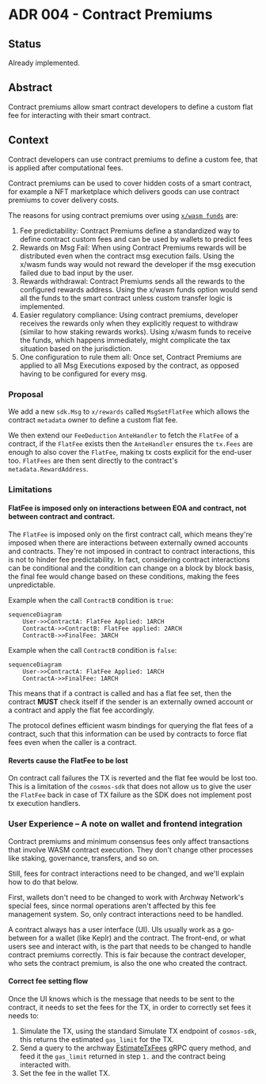 # ADR 004 - Contract Premiums

## Status

Already implemented.

## Abstract

Contract premiums allow smart contract developers to define a custom flat fee for interacting with their smart contract.

## Context

Contract developers can use contract premiums to define a custom fee, that is applied after computational fees.

Contract premiums can be used to cover hidden costs of a smart contract, for example a NFT marketplace which delivers goods
can use contract premiums to cover delivery costs.

The reasons for using contract premiums over using [`x/wasm funds`](https://book.cosmwasm.com/basics/funds.html) are:
1. Fee predictability: Contract Premiums define a standardized way to define contract custom fees and can be used by wallets to predict fees
2. Rewards on Msg Fail: When using Contract Premiums rewards will be distributed even when the contract msg execution fails. Using the x/wasm funds way would not reward the developer if the msg execution failed due to bad input by the user.
3. Rewards withdrawal: Contract Premiums sends all the rewards to the configured rewards address. Using the x/wasm funds option would send all the funds to the smart contract unless custom transfer logic is implemented.
4. Easier regulatory compliance: Using contract premiums, developer receives the rewards only when they explicitly request to withdraw (similar to how staking rewards works). Using x/wasm funds to receive the funds, which happens immediately, might complicate the tax situation based on the jurisdiction. 
5. One configuration to rule them all: Once set, Contract Premiums are applied to all Msg Executions exposed by the contract, as opposed having to be configured for every msg.

### Proposal

We add a new `sdk.Msg` to `x/rewards` called `MsgSetFlatFee` which allows the contract `metadata` owner to define a custom
flat fee.

We then extend our `FeeDeduction` `AnteHandler` to fetch the `FlatFee` of a contract, if the `FlatFee` exists then the 
`AnteHandler` ensures the `tx.Fees` are enough to also cover the `FlatFee`, making tx costs explicit for the end-user too.
`FlatFees` are then sent directly to the contract's `metadata.RewardAddress`.

### Limitations

#### FlatFee is imposed only on interactions between EOA and contract, not between contract and contract.

The `FlatFee` is imposed only on the first contract call, which means they're imposed when there are interactions between 
externally owned accounts and contracts. They're not imposed in contract to contract interactions, this is not to hinder 
fee predictability. In fact, considering contract interactions can be conditional and the condition can change on a block by 
block basis, the final fee would change based on these conditions, making the fees unpredictable.


Example when the call `ContractB` condition is `true`:

```mermaid
sequenceDiagram
    User->>ContractA: FlatFee Applied: 1ARCH
    ContractA->>ContractB: FlatFee applied: 2ARCH
    ContractB->>FinalFee: 3ARCH
```

Example when the call `ContractB` condition is `false`:
```mermaid
sequenceDiagram
    User->>ContractA: FlatFee Applied: 1ARCH
    ContractA->>FinalFee: 1ARCH
```


This means that if a contract is called and has a flat fee set, then the contract **MUST** check itself if the sender is 
an externally owned account or a contract and apply the flat fee accordingly.

The protocol defines efficient wasm bindings for querying the flat fees of a contract, such that this information can be used
by contracts to force flat fees even when the caller is a contract.

#### Reverts cause the FlatFee to be lost

On contract call failures the TX is reverted and the flat fee would be lost too. This is a limitation of the `cosmos-sdk`
that does not allow us to give the user the `FlatFee` back in case of TX failure as the SDK does not implement post tx execution 
handlers.


### User Experience – A note on wallet and frontend integration

Contract premiums and minimum consensus fees only affect transactions that involve WASM contract execution. They don't 
change other processes like staking, governance, transfers, and so on.

Still, fees for contract interactions need to be changed, and we'll explain how to do that below.

First, wallets don't need to be changed to work with Archway Network's special fees, since normal operations aren't affected 
by this fee management system. So, only contract interactions need to be handled.

A contract always has a user interface (UI). UIs usually work as a go-between for a wallet (like Keplr) and the contract.
The front-end, or what users see and interact with, is the part that needs to be changed to handle contract premiums correctly. 
This is fair because the contract developer, who sets the contract premium, is also the one who created the contract.

#### Correct fee setting flow

Once the UI knows which is the message that needs to be sent to the contract, it needs to set the fees for the TX,
in order to correctly set fees it needs to:
1. Simulate the TX, using the standard Simulate TX endpoint of `cosmos-sdk`, this returns the estimated `gas_limit` for the TX.
2. Send a query to the archway [EstimateTxFees](../../proto/archway/rewards/v1beta1/query.proto?L32) 
gRPC query method, and feed it the `gas_limit` returned in step `1.` and the contract being interacted with. 
3. Set the fee in the wallet TX.
